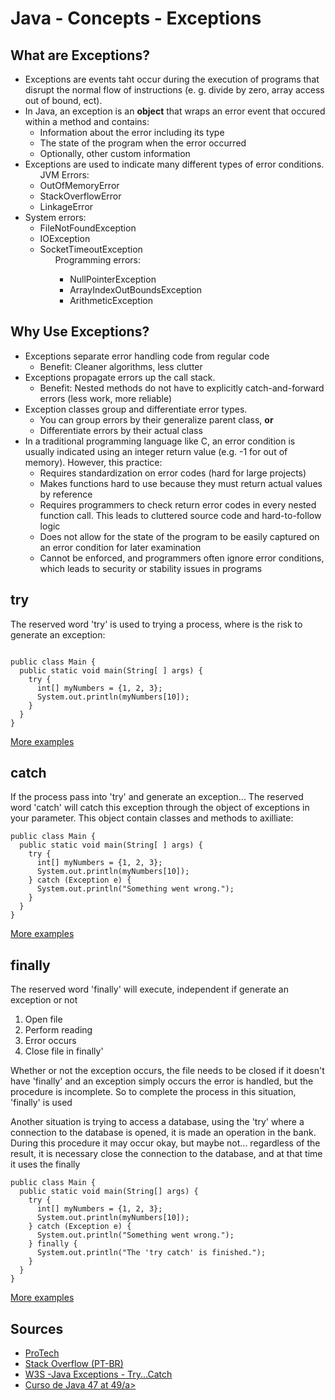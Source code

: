 # Java - Concepts - Exceptions

## What are Exceptions?

<ul>
	<li> Exceptions are events taht occur during the execution of programs that disrupt the   normal flow of instructions (e. g. divide by zero, array access out of bound, ect).
  </li>
  <li>
    In Java, an exception is an <b>object</b> that wraps an error event that occured within a method and contains:
		<ul>
			<li> Information about the error including its type</li>
			<li> The state of the program when the error occurred</li>
			<li> Optionally, other custom information</li>
		</ul>	
	</li>
  <li>
    Exceptions are used to indicate many different types of error conditions.
    <ul> JVM Errors:
      <li>OutOfMemoryError</li>
      <li>StackOverflowError</li>
      <li>LinkageError</li>
    </ul>
  </li>
  <li>
    System errors:
    <ul>
      <li>FileNotFoundException</li>
      <li>IOException</li>
      <li>SocketTimeoutException
          <ul>
            Programming errors:
                <ul>
                    <li>NullPointerException</li>
                    <li>ArrayIndexOutBoundsException</li>
                    <li>ArithmeticException</li>
                </ul>
          </ul>
      </li>
    </ul>
  </li>
</ul>


## Why Use Exceptions?

<ul>
	<li> Exceptions separate error handling code from regular code
		<ul>
			<li>Benefit: Cleaner algorithms, less clutter</li>
		</ul>	
	</li>
	<li> Exceptions propagate errors up the call stack.
		<ul>
			<li>Benefit: Nested methods do not have to explicitly catch-and-forward errors (less work, more reliable)</li>
		</ul>	
	</li>
	<li> Exception classes group and differentiate error types.
		<ul>
			<li>You can group errors by their generalize parent class, <b>or</b></li>
			<li>Differentiate errors by their actual class</li>
		</ul>	
	</li>
	<li> 
			In a traditional programming language like C, an error condition is usually indicated using an integer return value (e.g. -1 for out of memory). However, this practice:
			<ul>
				<li>Requires standardization on error codes (hard for large projects)</li>
				<li>Makes functions hard to use because they must return actual values by reference</li>
				<li>Requires programmers to check return error codes in every nested function call. This leads to cluttered source code and hard-to-follow logic</li>
				<li>Does not allow for the state of the program to be easily captured on an error condition for later examination</li>
				<li>Cannot be enforced, and programmers often ignore error conditions, which leads to security or stability issues in programs</li>
			</ul>	
		</li>
</ul>




## try

<p>The reserved word 'try' is used to trying a process, where is the risk to generate an exception:</p>

```

public class Main {
  public static void main(String[ ] args) {
    try {
      int[] myNumbers = {1, 2, 3};
      System.out.println(myNumbers[10]);
    } 
  }
}

```

<a href="https://github.com/gil-son/java/blob/main/Concepts/Exceptions/src/exceptions/ex01/Array.java"/>More examples</a>


## catch

If the process pass into 'try' and generate an exception... The reserved word 'catch' will catch this exception through the object of exceptions in your parameter. This object contain classes and methods to axilliate:

```
public class Main {
  public static void main(String[ ] args) {
    try {
      int[] myNumbers = {1, 2, 3};
      System.out.println(myNumbers[10]);
    } catch (Exception e) {
      System.out.println("Something went wrong.");
    }
  }
}
```
<a href="https://github.com/gil-son/java/tree/main/Concepts/Exceptions/src/exceptions/ex02"/>More examples</a>

## finally

<p>The reserved word 'finally' will execute, independent if generate an exception or not</p>

<ol>
	<li>Open file</li>
	<li>Perform reading</li>
	<li>Error occurs</li>
	<li>Close file in finally'</li>
</ol>

<p>
Whether or not the exception occurs, the file needs to be closed if it doesn't have 'finally' and an exception simply occurs
the error is handled, but the procedure is incomplete. So to complete the process in this situation, 'finally' is used</p>

<p>Another situation is trying to access a database, using the 'try' where a connection to the database is opened, it is made
an operation in the bank. During this procedure it may occur okay, but maybe not... regardless of the result, it is necessary
close the connection to the database, and at that time it uses the finally</p>

<p></p>

```
public class Main {
  public static void main(String[] args) {
    try {
      int[] myNumbers = {1, 2, 3};
      System.out.println(myNumbers[10]);
    } catch (Exception e) {
      System.out.println("Something went wrong.");
    } finally {
      System.out.println("The 'try catch' is finished.");
    }
  }
}
```

<a href="https://github.com/gil-son/java/blob/main/Concepts/Exceptions/src/exceptions/ex03/TestingFinally.java"/>More examples</a>




## Sources


<ul>
  <li><a href="https://www.protechtraining.com/content/java_fundamentals_tutorial-exceptions">ProTech</a></li>
  <li><a href="https://pt.stackoverflow.com/questions/63617/o-que-%C3%A9-a-nullpointerexception-e-quais-s%C3%A3o-suas-principais-causas">Stack Overflow (PT-BR)</a></li>	
  <li><a href="https://www.w3schools.com/java/java_try_catch.asp"> W3S -Java Exceptions - Try...Catch</a></li>
   <li><a href="https://www.youtube.com/watch?v=ld2C4GcAtsg&t=2s"> Curso de Java 47 at 49/a></li>
</ul>


